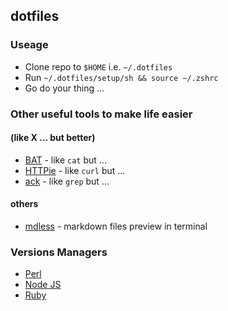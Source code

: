 ## dotfiles

### Useage

* Clone repo to `$HOME` i.e. `~/.dotfiles`
* Run `~/.dotfiles/setup/sh && source ~/.zshrc`
* Go do your thing ...

### Other useful tools to make life easier

#### (like X ... but better)

* [BAT](https://github.com/sharkdp/bat) - like `cat` but ...
* [HTTPie](https://httpie.io/) - like `curl` but ...
* [ack](https://beyondgrep.com/) - like `grep` but ...

#### others

* [mdless](https://github.com/ttscoff/mdless) - markdown files preview in terminal

### Versions Managers
* [Perl](https://perlbrew.pl/)
* [Node JS](https://github.com/nvm-sh/nvm)
* [Ruby](https://rvm.io/)

